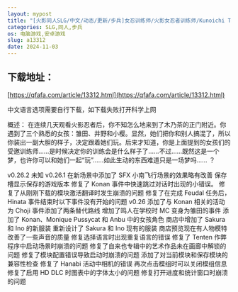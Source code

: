 ```yaml
---
layout: mypost
title: "[火影同人SLG/中文/动态/更新/步兵]女忍训练师/火影女忍者训练师/Kunoichi Trainer[Ver0.26.2作弊版][PC+安卓/900M]"
categories: SLG,同人,步兵
os: 电脑游戏,安卓游戏
slug: a13312
date: 2024-11-03
---
```


## 下载地址：

[https://qfafa.com/article/13312.html](https://qfafa.com/article/13312.html)

中文语言选项需要自行下载，如下载失败打开科学上网

概述：
在连续几天观看火影忍者后，你不知怎么地来到了木乃茶的正门附近。你遇到了三个熟悉的女孩：雏田、井野和小樱。显然，她们把你和别人搞混了，所以你装出一副大胆的样子，决定跟着她们玩。后来才知道，你是上面提到的女孩们的受邀训练师……是时候决定你的训练会是什么样子了……不过……既然这是一个梦，也许你可以和她们一起“玩”……如此生动的东西难道只是一场梦吗……
？

v0.26.2
未知
v0.26.1
在新场景中添加了 SFX
小南飞行场景的效果略有改善
保存槽显示保存的游戏版本
修复了 Konan 事件中快速跳过对话时出现的小错误。
修复了从刚刚下载的模块激活翻译时发生崩溃的问题
修复了在完成 Feudal 任务后，Hinata 事件结束时以下事件没有开始的问题
v0.26
添加了与 Konan 相关的活动
为 Choji 事件添加了两条替代路线
增加了鸣人在学校时 MC 变身为雏田的事件
添加了 Konan、Monique Pussycat 和 Anbu 中的女孩角色
商店中增加了 Sakura 和 Ino 的新服装
重新设计了 Sakura 和 Ino 现有的服装
商店预览现在有人物模特
改善了一些声音的质量
修复选择语言时出现重复语言的错误
修复了 Tenten 作弊程序中启动场景时崩溃的问题
修复了自来也专辑中的艺术作品未在画廊中解锁的问题
修复了模块配置错误导致启动时崩溃的问题
添加了对当前模块和保存模块的兼容性检查
修复了 Hanabi 活动中相机的错误
再次点击模组时可以关闭模​​组信息
修复了启用 HD DLC 时图表中的字体太小的问题
修复打开进度和统计窗口时崩溃的问题